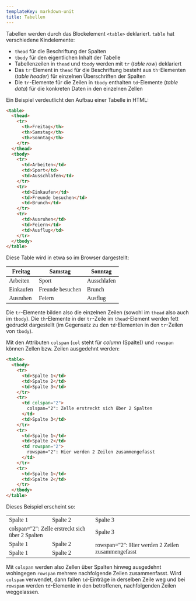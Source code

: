 ```yaml
---
templateKey: markdown-unit
title: Tabellen
---
```


Tabellen werden durch das Blockelement `<table>` deklariert.
`table` hat verschiedene Kindelemente:

- `thead` für die Beschriftung der Spalten
- `tbody` für den eigentlichen Inhalt der Tabelle
- Tabellenzeilen in `thead` und `tbody` werden mit `tr` (_table row_) deklariert
- Das `tr`-Element in `thead` für die Beschriftung besteht aus `th`-Elementen (_table header_) für einzelnen Überschriften der Spalten
- Die `tr`-Elemente für die Zeilen in `tbody` enthalten `td`-Elemente (_table data_) für die konkreten Daten in den einzelnen Zellen

Ein Beispiel verdeutlicht den Aufbau einer Tabelle in HTML:

```html
<table>
  <thead>
    <tr>
      <th>Freitag</th>
      <th>Samstag</th>
      <th>Sonntag</th>
    </tr>
  </thead>
  <tbody>
    <tr>
      <td>Arbeiten</td>
      <td>Sport</td>
      <td>Ausschlafen</td>
    </tr>
    <tr>
      <td>Einkaufen</td>
      <td>Freunde besuchen</td>
      <td>Brunch</td>
    </tr>
    <tr>
      <td>Ausruhen</td>
      <td>Feiern</td>
      <td>Ausflug</td>
    </tr>
  </tbody>
</table>
```

Diese Table wird in etwa so im Browser dargestellt:

<table style="font-family: serif;">
  <thead>
    <tr>
      <th>Freitag</th>
      <th>Samstag</th>
      <th>Sonntag</th>
    </tr>
  </thead>
  <tbody>
    <tr>
      <td>Arbeiten</td>
      <td>Sport</td>
      <td>Ausschlafen</td>
    </tr>
    <tr>
      <td>Einkaufen</td>
      <td>Freunde besuchen</td>
      <td>Brunch</td>
    </tr>
    <tr>
      <td>Ausruhen</td>
      <td>Feiern</td>
      <td>Ausflug</td>
    </tr>
  </tbody>
</table>

Die `tr`-Elemente bilden also die einzelnen Zeilen (sowohl im
`thead` also auch im `tbody`). Die `th`-Elemente in der `tr`-Zeile
im `thead`-Element werden fett gedruckt dargestellt (im Gegensatz
zu den `td`-Elementen in den `tr`-Zeilen von `tbody`).

Mit den Attributen `colspan` (`col` steht für _column_ (Spalte))
und `rowspan` können Zellen bzw. Zeilen ausgedehnt werden:

```html
<table>
  <tbody>
    <tr>
      <td>Spalte 1</td>
      <td>Spalte 2</td>
      <td>Spalte 3</td>
    </tr>
    <tr>
      <td colspan="2">
        colspan="2": Zelle erstreckt sich über 2 Spalten
      </td>
      <td>Spalte 3</td>
    </tr>
    <tr>
      <td>Spalte 1</td>
      <td>Spalte 2</td>
      <td rowspan="2">
        rowspan="2": Hier werden 2 Zeilen zusammengefasst
      </td>
    </tr>
    <tr>
      <td>Spalte 1</td>
      <td>Spalte 2</td>
    </tr>
  </tbody>
</table>
```

Dieses Beispiel erscheint so:

<table style="font-family: serif;">
  <tbody>
    <tr>
      <td>Spalte 1</td>
      <td>Spalte 2</td>
      <td>Spalte 3</td>
    </tr>
    <tr>
      <td colspan="2">colspan="2": Zelle erstreckt sich über 2 Spalten</td>
      <td>Spalte 3</td>
    </tr>
    <tr>
      <td>Spalte 1</td>
      <td>Spalte 2</td>
      <td rowspan="2">rowspan="2": Hier werden 2 Zeilen zusammengefasst</td>
    </tr>
    <tr>
      <td>Spalte 1</td>
      <td>Spalte 2</td>
    </tr>
  </tbody>
</table>

Mit `colspan` werden also Zellen über Spalten hinweg
ausgedehnt wohingegen `rowspan` mehrere nachfolgende Zeilen zusammenfasst.
Wird `colspan` verwendet, dann fallen `td`-Einträge in
derselben Zeile weg und bei `rowspan` werden `td`-Elemente
in den betroffenen, nachfolgenden Zeilen weggelassen.
